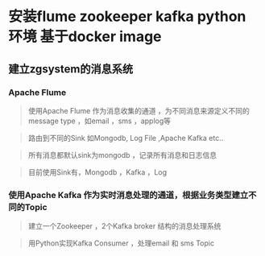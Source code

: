 # 安装flume zookeeper kafka python 环境 基于docker image

## 建立zgsystem的消息系统

### Apache Flume

  > 使用Apache Flume 作为消息收集的通道 ，为不同消息来源定义不同的message type ，如email ，sms ，applog等
  
  > 路由到不同的Sink 如Mongodb, Log File ,Apache Kafka etc..
  
  > 所有消息都默认sink为mongodb ，记录所有消息和日志信息
  
  > 目前使用Sink有，Mongodb ，Kafka ，Log


### 使用Apache Kafka 作为实时消息处理的通道，根据业务类型建立不同的Topic 

  > 建立一个Zookeeper ，2个Kafka broker 结构的消息处理系统
  
  > 用Python实现Kafka Consumer ，处理email 和 sms Topic
  
